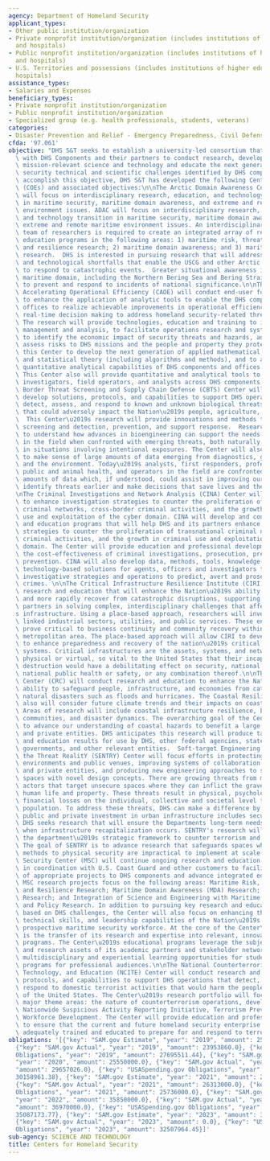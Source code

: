 ```yaml
---
agency: Department of Homeland Security
applicant_types:
- Other public institution/organization
- Private nonprofit institution/organization (includes institutions of higher education
  and hospitals)
- Public nonprofit institution/organization (includes institutions of higher education
  and hospitals)
- U.S. Territories and possessions (includes institutions of higher education and
  hospitals)
assistance_types:
- Salaries and Expenses
beneficiary_types:
- Private nonprofit institution/organization
- Public nonprofit institution/organization
- Specialized group (e.g. health professionals, students, veterans)
categories:
- Disaster Prevention and Relief - Emergency Preparedness, Civil Defense
cfda: '97.061'
objective: "DHS S&T seeks to establish a university-led consortium that work closely\
  \ with DHS Components and their partners to conduct research, develop and transition\
  \ mission-relevant science and technology and educate the next generation of homeland\
  \ security technical and scientific challenges identified by DHS components. To\
  \ accomplish this objective, DHS S&T has developed the following Centers of Excellence\
  \ (COEs) and associated objectives:\n\nThe Arctic Domain Awareness Center (ADAC)\
  \ will focus on interdisciplinary research, education, and technology transition\
  \ in maritime security, maritime domain awareness, and extreme and remote maritime\
  \ environment issues. ADAC will focus on interdisciplinary research, education,\
  \ and technology transition in maritime security, maritime domain awareness, and\
  \ extreme and remote maritime environment issues. An interdisciplinary and experienced\
  \ team of researchers is required to create an integrated array of research and\
  \ education programs in the following areas: 1) maritime risk, threat analysis,\
  \ and resilience research; 2) maritime domain awareness; and 3) maritime technology\
  \ research.  DHS is interested in pursuing research that will address the needs\
  \ and technological shortfalls that enable the USCG and other Arctic maritime operators\
  \ to respond to catastrophic events.  Greater situational awareness in the Arctic\
  \ maritime domain, including the Northern Bering Sea and Bering Strait, is a requirement\
  \ to prevent and respond to incidents of national significance.\n\nThe Center for\
  \ Accelerating Operational Efficiency (CAOE) will conduct end-user focused research\
  \ to enhance the application of analytic tools to enable the DHS components and\
  \ offices to realize achievable improvements in operational efficiency, and to support\
  \ real-time decision making to address homeland security-related threats and hazards.\
  \ The research will provide technologies, education and training to improve data\
  \ management and analysis, to facilitate operations research and systems analysis,\
  \ to identify the economic impact of security threats and hazards, and to critically\
  \ assess risks to DHS missions and the people and property they protect. DHS expects\
  \ this Center to develop the next generation of applied mathematical, computational,\
  \ and statistical theory (including algorithms and methods), and to advance the\
  \ quantitative analytical capabilities of DHS components and offices and their partners.\
  \ This Center also will provide quantitative and analytical tools to administrators,\
  \ investigators, field operators, and analysts across DHS components.\n\nThe Cross\
  \ Border Threat Screening and Supply Chain Defense (CBTS) Center will research and\
  \ develop solutions, protocols, and capabilities to support DHS operations  that\
  \ detect, assess, and respond to known and unknown biological threats and hazards\
  \ that could adversely impact the Nation\u2019s people, agriculture, and economy.\
  \  This Center\u2019s research will provide innovations and methods to improve biothreat\
  \ screening and detection, prevention, and support response.  Researchers will seek\
  \ to understand how advances in bioengineering can support the needs of operators\
  \ in the field when confronted with emerging threats, both naturally occurring and\
  \ in situations involving intentional exposures. The Center will also research how\
  \ to make sense of large amounts of data emerging from diagnostics, genetics, sensors,\
  \ and the environment. Today\u2019s analysts, first responders, professionals in\
  \ public and animal health, and operators in the field are confronted with enormous\
  \ amounts of data which, if understood, could assist in improving our ability to\
  \ identify threats earlier and make decisions that save lives and the economy.\n\
  \nThe Criminal Investigations and Network Analysis (CINA) Center will provide solutions\
  \ to enhance investigation strategies to counter the proliferation of transnational\
  \ criminal networks, cross-border criminal activities, and the growth in criminal\
  \ use and exploitation of the cyber domain. CINA will develop and conduct research\
  \ and education programs that will help DHS and its partners enhance investigation\
  \ strategies to counter the proliferation of transnational criminal networks, cross-border\
  \ criminal activities, and the growth in criminal use and exploitation of the cyber\
  \ domain. The Center will provide education and professional development to improve\
  \ the cost-effectiveness of criminal investigations, prosecution, prediction and\
  \ prevention. CINA will also develop data, methods, tools, knowledge-products, and\
  \ technology-based solutions for agents, officers and investigators to better coordinate\
  \ investigative strategies and operations to predict, avert and prosecute trans-national\
  \ crimes. \n\nThe Critical Infrastructure Resilience Institute (CIRI) will conduct\
  \ research and education that will enhance the Nation\u2019s ability to prepare\
  \ and more rapidly recover from catastrophic disruptions, supporting DHS and its\
  \ partners in solving complex, interdisciplinary challenges that affect the Nation\u2019\
  s infrastructure. Using a place-based approach, researchers will investigate multiple\
  \ linked industrial sectors, utilities, and public services. These entities collectively\
  \ prove critical to business continuity and community recovery within a specific\
  \ metropolitan area. The place-based approach will allow CIRI to develop solutions\
  \ to enhance preparedness and recovery of the nation\u2019s critical infrastructure\
  \ systems. Critical infrastructures are the assets, systems, and networks, whether\
  \ physical or virtual, so vital to the United States that their incapacitation or\
  \ destruction would have a debilitating effect on security, national economic security,\
  \ national public health or safety, or any combination thereof.\n\nThe Coastal Resilience\
  \ Center (CRC) will conduct research and education to enhance the Nation\u2019s\
  \ ability to safeguard people, infrastructure, and economies from catastrophic coastal\
  \ natural disasters such as floods and hurricanes. The Coastal Resilience Center\
  \ also will consider future climate trends and their impacts on coastal resilience.\
  \ Areas of research will include coastal infrastructure resilience, building resilient\
  \ communities, and disaster dynamics. The overarching goal of the Center will be\
  \ to advance our understanding of coastal hazards to benefit a large number of public\
  \ and private entities. DHS anticipates this research will produce tangible research\
  \ and education results for use by DHS, other federal agencies, state and local\
  \ governments, and other relevant entities.  Soft-target Engineering to Neutralize\
  \ the Threat RealitY (SENTRY) Center will focus efforts in protecting transportation\
  \ environments and public venues, improving systems of collaboration across public\
  \ and private entities, and producing new engineering approaches to securing crowded\
  \ spaces with novel design concepts. There are growing threats from malicious threat\
  \ actors that target unsecure spaces where they can inflict the gravest injury to\
  \ human life and property. These threats result in physical, psychological, and\
  \ financial losses on the individual, collective and societal level to the American\
  \ population. To address these threats, DHS can make a difference by ensuring future\
  \ public and private investment in urban infrastructure includes security principals.\
  \ DHS seeks research that will ensure the Departments long-term needs are considered\
  \ when infrastructure recapitalization occurs. SENTRY's research will directly support\
  \ the department\u2019s strategic framework to counter terrorism and targeted violence.\
  \ The goal of SENTRY is to advance research that safeguards spaces where traditional\
  \ methods to physical security are impractical to implement at scale.\n\nThe Maritime\
  \ Security Center (MSC) will continue ongoing research and education activities\
  \ in coordination with U.S. Coast Guard and other customers to facilitate transition\
  \ of appropriate projects to DHS components and advance integrated education efforts.\
  \ MSC research projects focus on the following areas: Maritime Risk, Threat Analysis,\
  \ and Resilience Research; Maritime Domain Awareness (MDA) Research; Maritime Technology\
  \ Research; and Integration of Science and Engineering with Maritime Security Governance\
  \ and Policy Research. In addition to pursuing key research and education initiatives\
  \ based on DHS challenges, the Center will also focus on enhancing the knowledge,\
  \ technical skills, and leadership capabilities of the Nation\u2019s current and\
  \ prospective maritime security workforce. At the core of the Center\u2019s mission\
  \ is the transfer of its research and expertise into relevant, innovative educational\
  \ programs. The Center\u2019s educational programs leverage the subject matter expertise\
  \ and research assets of its academic partners and stakeholder network to provide\
  \ multidisciplinary and experiential learning opportunities for students and tailored\
  \ programs for professional audiences.\n\nThe National Counterterrorism Innovation,\
  \ Technology, and Education (NCITE) Center will conduct research and develop solutions,\
  \ protocols, and capabilities to support DHS operations that detect, assess, and\
  \ respond to domestic terrorist activities that would harm the people and infrastructure\
  \ of the United States. The Center\u2019s research portfolio will focus on four\
  \ major theme areas: the nature of counterterrorism operations, development of the\
  \ Nationwide Suspicious Activity Reporting Initiative, Terrorism Prevention, and\
  \ Workforce Development. The Center will provide education and professional development\
  \ to ensure that the current and future homeland security enterprise workforce is\
  \ adequately trained and educated to prepare for and respond to terrorist activities."
obligations: '[{"key": "SAM.gov Estimate", "year": "2019", "amount": 25550000.0},
  {"key": "SAM.gov Actual", "year": "2019", "amount": 23953860.0}, {"key": "USASpending.gov
  Obligations", "year": "2019", "amount": 27695511.44}, {"key": "SAM.gov Estimate",
  "year": "2020", "amount": 25550000.0}, {"key": "SAM.gov Actual", "year": "2020",
  "amount": 29657026.0}, {"key": "USASpending.gov Obligations", "year": "2020", "amount":
  30158961.38}, {"key": "SAM.gov Estimate", "year": "2021", "amount": 27870000.0},
  {"key": "SAM.gov Actual", "year": "2021", "amount": 26313000.0}, {"key": "USASpending.gov
  Obligations", "year": "2021", "amount": 25736000.0}, {"key": "SAM.gov Estimate",
  "year": "2022", "amount": 35850000.0}, {"key": "SAM.gov Actual", "year": "2022",
  "amount": 36970000.0}, {"key": "USASpending.gov Obligations", "year": "2022", "amount":
  35087173.77}, {"key": "SAM.gov Estimate", "year": "2023", "amount": 38808032.0},
  {"key": "SAM.gov Actual", "year": "2023", "amount": 0.0}, {"key": "USASpending.gov
  Obligations", "year": "2023", "amount": 32507964.45}]'
sub-agency: SCIENCE AND TECHNOLOGY
title: Centers for Homeland Security
---
```

